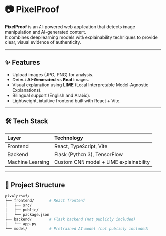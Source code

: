 # 📷 PixelProof

**PixelProof** is an AI-powered web application that detects image manipulation and AI-generated content.  
It combines deep learning models with explainability techniques to provide clear, visual evidence of authenticity.

---

## ✨ Features
- Upload images (JPG, PNG) for analysis.
- Detect **AI-Generated** vs **Real** images.
- Visual explanation using **LIME** (Local Interpretable Model-Agnostic Explanations).
- Bilingual support (English and Arabic).
- Lightweight, intuitive frontend built with React + Vite.

---

## 🛠️ Tech Stack

| Layer | Technology |
|:---|:---|
| Frontend | React, TypeScript, Vite |
| Backend | Flask (Python 3), TensorFlow |
| Machine Learning | Custom CNN model + LIME explainability |

---

## 📂 Project Structure

```bash
pixelproof/
├── frontend/       # React frontend
│   ├── src/
│   ├── public/
│   └── package.json
├── backend/        # Flask backend (not publicly included)
│   └── app.py
└── model/          # Pretrained AI model (not publicly included)
